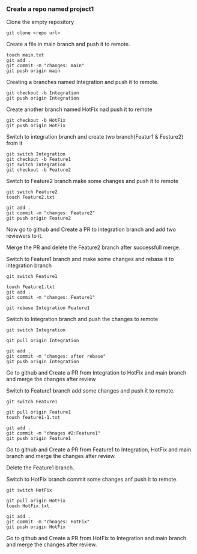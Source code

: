 ### Create a repo named project1

Clone the empty repository

```
git clone <repo url>
```

Create a file in main branch and push it to remote.
```
touch main.txt
git add .
git commit -m "changes: main"
git push origin main
```
Creating a branches named Integration and push it to remote.

```
git checkout -b Integration
git push origin Integration
```

Create another branch named HotFix nad push it to remote

```
git checkout -b HotFix
git push origin HotFix
```

Switch to integration branch and create two branch(Featur1 & Festure2) from it

```
git switch Integration
git checkout -b Feature1
git switch Integration
git checkout -b Feature2
```

Switch to Feature2 branch make some changes and push it to remote

```
git switch Feature2
touch Feature2.txt

git add .
git commit -m "changes: Feature2"
git push origin Feature2
```

Now go to github and Create a PR to Integration branch and add two reviewers to it.

Merge the PR and delete the Feature2 branch after successfull merge.

Switch to Feature1 branch and make some changes and rebase it to integration branch

```
git switch Feature1

touch Feature1.txt
git add .
git commit -m "changes: Feature1"

git rebase Integration Feature1
```

Switch to Integration branch and push the changes to remote

```
git switch Integration

git pull origin Integration

git add .
git commit -m "changes: after rebase"
git push origin Integration
```

Go to github and Create a PR from Integration to HotFix and main branch and merge the changes after review

Switch to Feature1 branch add some changes and push it to remote.

```
git switch Feature1

git pull origin Feature1
touch feature1-1.txt

git add .
git commit -m "chnages #2:Feature1"
git push origin Feature1
```
Go to github and Create a PR from Feature1 to Integration, HotFix and main branch and merge the changes after review.

Delete the Feature1 branch.

Switch to HotFix branch commit some changes anf push it to remote.

```
git switch HotFix

git pull origin HotFix
touch HotFix.txt

git add .
git commit -m "chnages: HotFix"
git push origin HotFix
```

Go to github and Create a PR from HotFix  to Integration and main branch and merge the changes after review.
